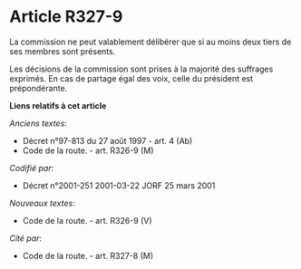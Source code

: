 # Article R327-9

La commission ne peut valablement délibérer que si au moins deux tiers de ses membres sont présents.

Les décisions de la commission sont prises à la majorité des suffrages exprimés. En cas de partage égal des voix, celle du
président est prépondérante.

**Liens relatifs à cet article**

_Anciens textes_:

  - Décret n°97-813 du 27 août 1997 - art. 4 (Ab)
  - Code de la route. - art. R326-9 (M)

_Codifié par_:

  - Décret n°2001-251 2001-03-22 JORF 25 mars 2001

_Nouveaux textes_:

  - Code de la route. - art. R326-9 (V)

_Cité par_:

  - Code de la route. - art. R327-8 (M)
